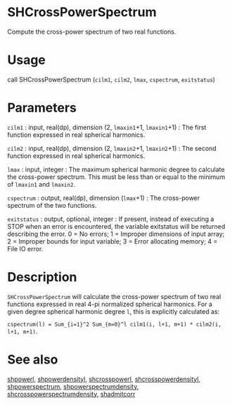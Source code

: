 # SHCrossPowerSpectrum

Compute the cross-power spectrum of two real functions.

# Usage

call SHCrossPowerSpectrum (`cilm1`, `cilm2`, `lmax`, `cspectrum`, `exitstatus`)

# Parameters

`cilm1` : input, real(dp), dimension (2, `lmaxin1`+1, `lmaxin1`+1)
:   The first function expressed in real spherical harmonics.

`cilm2` : input, real(dp), dimension (2, `lmaxin2`+1, `lmaxin2`+1)
:   The second function expressed in real spherical harmonics.

`lmax` : input, integer
:   The maximum spherical harmonic degree to calculate the cross-power spectrum. This must be less than or equal to the minimum of `lmaxin1` and `lmaxin2`.

`cspectrum` : output, real(dp), dimension (`lmax`+1)
:   The cross-power spectrum of the two functions.

`exitstatus` : output, optional, integer
:   If present, instead of executing a STOP when an error is encountered, the variable exitstatus will be returned describing the error. 0 = No errors; 1 = Improper dimensions of input array; 2 = Improper bounds for input variable; 3 = Error allocating memory; 4 = File IO error.

# Description

`SHCrossPowerSpectrum` will calculate the cross-power spectrum of two real functions expressed in real 4-pi normalized spherical harmonics. For a given degree spherical harmonic degree `l`, this is explicitly calculated as:

`cspectrum(l) = Sum_{i=1}^2 Sum_{m=0}^l cilm1(i, l+1, m+1) * cilm2(i, l+1, m+1)`.

# See also

[shpowerl](shpowerl.html), [shpowerdensityl](shpowerdensityl.html), [shcrosspowerl](shcrosspowerl.html), [shcrosspowerdensityl](shcrosspowerdensityl.html), [shpowerspectrum](shpowerspectrum.html), [shpowerspectrumdensity](shpowerspectrumdensity.html), [shcrosspowerspectrumdensity](shcrosspowerspectrumdensity.html), [shadmitcorr](shadmitcorr.html)
